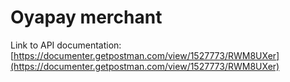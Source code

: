 # Oyapay merchant

Link to API documentation: [https://documenter.getpostman.com/view/1527773/RWM8UXer](https://documenter.getpostman.com/view/1527773/RWM8UXer)
